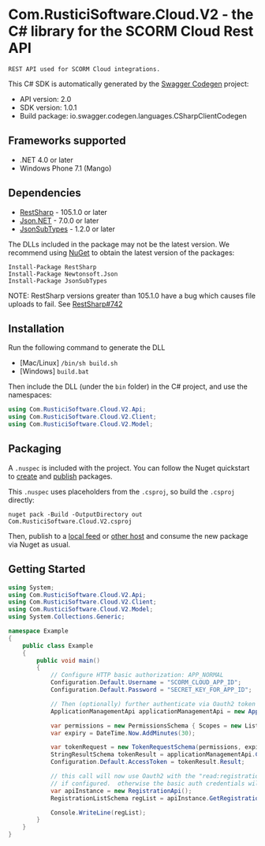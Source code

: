 # Com.RusticiSoftware.Cloud.V2 - the C# library for the SCORM Cloud Rest API

    REST API used for SCORM Cloud integrations.

This C# SDK is automatically generated by the [Swagger Codegen](https://github.com/swagger-api/swagger-codegen) project:

- API version: 2.0
- SDK version: 1.0.1
- Build package: io.swagger.codegen.languages.CSharpClientCodegen

<a name="frameworks-supported"></a>
## Frameworks supported
- .NET 4.0 or later
- Windows Phone 7.1 (Mango)

<a name="dependencies"></a>
## Dependencies
- [RestSharp](https://www.nuget.org/packages/RestSharp) - 105.1.0 or later
- [Json.NET](https://www.nuget.org/packages/Newtonsoft.Json/) - 7.0.0 or later
- [JsonSubTypes](https://www.nuget.org/packages/JsonSubTypes/) - 1.2.0 or later

The DLLs included in the package may not be the latest version. We recommend using [NuGet](https://docs.nuget.org/consume/installing-nuget) to obtain the latest version of the packages:
```
Install-Package RestSharp
Install-Package Newtonsoft.Json
Install-Package JsonSubTypes
```

NOTE: RestSharp versions greater than 105.1.0 have a bug which causes file uploads to fail. See [RestSharp#742](https://github.com/restsharp/RestSharp/issues/742)

<a name="installation"></a>
## Installation
Run the following command to generate the DLL
- [Mac/Linux] `/bin/sh build.sh`
- [Windows] `build.bat`

Then include the DLL (under the `bin` folder) in the C# project, and use the namespaces:
```csharp
using Com.RusticiSoftware.Cloud.V2.Api;
using Com.RusticiSoftware.Cloud.V2.Client;
using Com.RusticiSoftware.Cloud.V2.Model;
```
<a name="packaging"></a>
## Packaging

A `.nuspec` is included with the project. You can follow the Nuget quickstart to [create](https://docs.microsoft.com/en-us/nuget/quickstart/create-and-publish-a-package#create-the-package) and [publish](https://docs.microsoft.com/en-us/nuget/quickstart/create-and-publish-a-package#publish-the-package) packages.

This `.nuspec` uses placeholders from the `.csproj`, so build the `.csproj` directly:

```
nuget pack -Build -OutputDirectory out Com.RusticiSoftware.Cloud.V2.csproj
```

Then, publish to a [local feed](https://docs.microsoft.com/en-us/nuget/hosting-packages/local-feeds) or [other host](https://docs.microsoft.com/en-us/nuget/hosting-packages/overview) and consume the new package via Nuget as usual.

<a name="getting-started"></a>
## Getting Started

```csharp
using System;
using Com.RusticiSoftware.Cloud.V2.Api;
using Com.RusticiSoftware.Cloud.V2.Client;
using Com.RusticiSoftware.Cloud.V2.Model;
using System.Collections.Generic;

namespace Example
{
    public class Example
    {
        public void main()
        {
            // Configure HTTP basic authorization: APP_NORMAL
            Configuration.Default.Username = "SCORM_CLOUD_APP_ID";
            Configuration.Default.Password = "SECRET_KEY_FOR_APP_ID";

            // Then (optionally) further authenticate via Oauth2 token access
            ApplicationManagementApi applicationManagementApi = new ApplicationManagementApi();

            var permissions = new PermissionsSchema { Scopes = new List<string> { "read:registration" } };
            var expiry = DateTime.Now.AddMinutes(30);

            var tokenRequest = new TokenRequestSchema(permissions, expiry);
            StringResultSchema tokenResult = applicationManagementApi.CreateToken(tokenRequest);
            Configuration.Default.AccessToken = tokenResult.Result;

            // this call will now use Oauth2 with the "read:registration" scope
            // if configured.  otherwise the basic auth credentials will be used
            var apiInstance = new RegistrationApi();
            RegistrationListSchema regList = apiInstance.GetRegistrations();

            Console.WriteLine(regList);
        }
    }
}
```

